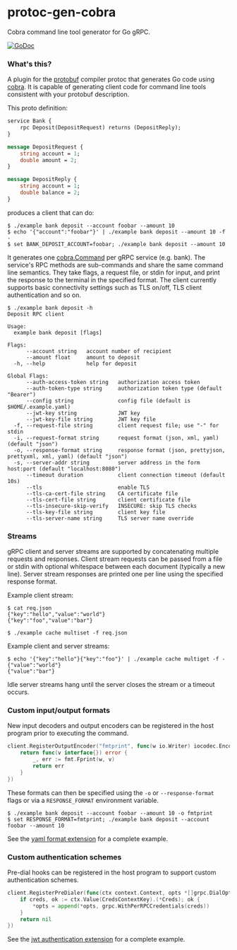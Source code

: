 # protoc-gen-cobra

Cobra command line tool generator for Go gRPC.

[![GoDoc](https://godoc.org/go.amplifyedge.org/protoc-gen-cobra?status.svg)](https://godoc.org/go.amplifyedge.org/protoc-gen-cobra)

### What's this?

A plugin for the [protobuf](https://github.com/google/protobuf) compiler protoc that generates Go code using [cobra](https://github.com/spf13/cobra). It is
capable of generating client code for command line tools consistent with your protobuf description.

This proto definition:

```proto
service Bank {
	rpc Deposit(DepositRequest) returns (DepositReply);
}

message DepositRequest {
	string account = 1;
	double amount = 2;
}

message DepositReply {
	string account = 1;
	double balance = 2;
}
```

produces a client that can do:

```
$ ./example bank deposit --account foobar --amount 10
$ echo '{"account":"foobar"}' | ./example bank deposit --amount 10 -f -
$ set BANK_DEPOSIT_ACCOUNT=foobar; ./example bank deposit --amount 10
```

It generates one [cobra.Command](https://godoc.org/github.com/spf13/cobra#Command) per gRPC service (e.g. bank). The service's RPC methods are sub-commands and
share the same command line semantics. They take flags, a request file, or stdin for input, and print the response to the terminal in the specified format. The
client currently supports basic connectivity settings such as TLS on/off, TLS client authentication and so on.

```
$ ./example bank deposit -h
Deposit RPC client

Usage:
  example bank deposit [flags]

Flags:
      --account string   account number of recipient
      --amount float     amount to deposit
  -h, --help             help for deposit

Global Flags:
      --auth-access-token string   authorization access token
      --auth-token-type string     authorization token type (default "Bearer")
      --config string              config file (default is $HOME/.example.yaml)
      --jwt-key string             JWT key
      --jwt-key-file string        JWT key file
  -f, --request-file string        client request file; use "-" for stdin
  -i, --request-format string      request format (json, xml, yaml) (default "json")
  -o, --response-format string     response format (json, prettyjson, prettyxml, xml, yaml) (default "json")
  -s, --server-addr string         server address in the form host:port (default "localhost:8080")
      --timeout duration           client connection timeout (default 10s)
      --tls                        enable TLS
      --tls-ca-cert-file string    CA certificate file
      --tls-cert-file string       client certificate file
      --tls-insecure-skip-verify   INSECURE: skip TLS checks
      --tls-key-file string        client key file
      --tls-server-name string     TLS server name override
```

### Streams

gRPC client and server streams are supported by concatenating multiple requests and responses.
Client stream requests can be passed from a file or stdin with optional whitespace between each document (typically a new line).
Server stream responses are printed one per line using the specified response format.

Example client stream:

```
$ cat req.json
{"key":"hello","value":"world"}
{"key":"foo","value":"bar"}

$ ./example cache multiset -f req.json
```

Example client and server streams:

```
$ echo '{"key":"hello"}{"key":"foo"}' | ./example cache multiget -f -
{"value":"world"}
{"value":"bar"}
```

Idle server streams hang until the server closes the stream or a timeout occurs.

### Custom input/output formats

New input decoders and output encoders can be registered in the host program prior to executing the command.

```go
client.RegisterOutputEncoder("fmtprint", func(w io.Writer) iocodec.Encoder {
	return func(v interface{}) error {
		_, err := fmt.Fprint(w, v)
		return err
	}
})
```

These formats can then be specified using the `-o` or `--response-format` flags or via a `RESPONSE_FORMAT` environment variable.

```
$ ./example bank deposit --account foobar --amount 10 -o fmtprint
$ set RESPONSE_FORMAT=fmtprint; ./example bank deposit --account foobar --amount 10
```

See the [yaml format extension](iocodec/yaml/init.go) for a complete example.

### Custom authentication schemes

Pre-dial hooks can be registered in the host program to support custom authentication schemes.

```go
client.RegisterPreDialer(func(ctx context.Context, opts *[]grpc.DialOption) error {
	if creds, ok := ctx.Value(CredsContextKey).(*Creds); ok {
		*opts = append(*opts, grpc.WithPerRPCCredentials(creds))
	}
	return nil
})
```

See the [jwt authentication extension](auth/jwt/init.go) for a complete example.
